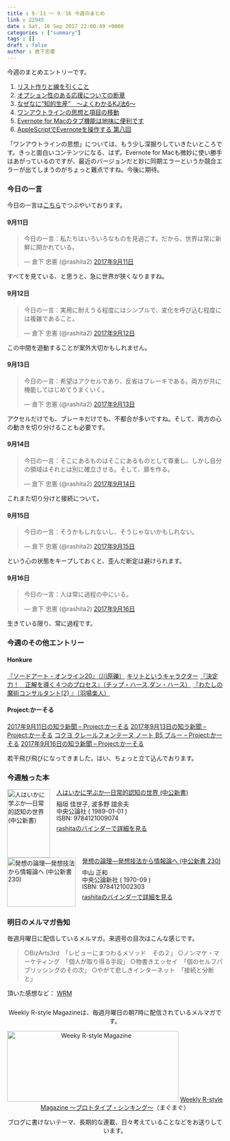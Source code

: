 ```yaml
---
title : 9／11 〜 9／16 今週のまとめ
link : 22945
date : Sat, 16 Sep 2017 22:00:49 +0000
categories : ["summary"]
tags : []
draft : false
author : 倉下忠憲
---
```


今週のまとめエントリーです。
 
<ol>
<li><a href="https://rashita.net/blog/?p=22899">リスト作りと線を引くこと</a></li>
<li><a href="https://rashita.net/blog/?p=22905">オプション性のある応援についての断章</a></li>
<li><a href="https://rashita.net/blog/?p=22911">なぜなに”知的生産”　〜よくわかるKJ法6〜</a></li>
<li><a href="https://rashita.net/blog/?p=22916">ワンアウトラインの思想と項目の移動</a></li>
<li><a href="https://rashita.net/blog/?p=22923">Evernote for Macのタブ機能は地味に便利です</a></li>
<li><a href="https://rashita.net/blog/?p=22933">AppleScriptでEvernoteを操作する 第八回</a></li>
</ol>

「ワンアウトラインの思想」については、もう少し深掘りしていきたいところです。きっと面白いコンテンツになる、はず。Evernote for Macも微妙に使い勝手はあがっているのですが、最近のバージョンだと妙に同期エラーというか競合エラーが出てしまうのがちょっと難点ですね。今後に期待。

<h3>今日の一言</h3>

今日の一言は<a href="http://twitter.com/rashita2 ">こちら</a>でつぶやいております。

<h4>9月11日</h4>

<blockquote class="twitter-tweet" data-lang="ja"><p lang="ja" dir="ltr">今日の一言：私たちはいろいろなものを見過ごす。だから、世界は常に新鮮に開かれている。</p>&mdash; 倉下 忠憲 (@rashita2) <a href="https://twitter.com/rashita2/status/907215343571025920">2017年9月11日</a></blockquote>
<script async src="//platform.twitter.com/widgets.js" charset="utf-8"></script>

すべてを見ている、と思うと、急に世界が狭くなりますね。

<h4>9月12日</h4>

<blockquote class="twitter-tweet" data-lang="ja"><p lang="ja" dir="ltr">今日の一言：実用に耐えうる程度にはシンプルで、変化を呼び込む程度には複雑であること。</p>&mdash; 倉下 忠憲 (@rashita2) <a href="https://twitter.com/rashita2/status/907487320701464578">2017年9月12日</a></blockquote>
<script async src="//platform.twitter.com/widgets.js" charset="utf-8"></script>

この中間を遊動することが案外大切かもしれません。

<h4>9月13日</h4>

<blockquote class="twitter-tweet" data-lang="ja"><p lang="ja" dir="ltr">今日の一言：希望はアクセルであり、反省はブレーキである。両方が共に機能してはじめてうまくいく。</p>&mdash; 倉下 忠憲 (@rashita2) <a href="https://twitter.com/rashita2/status/907918186519027712">2017年9月13日</a></blockquote>
<script async src="//platform.twitter.com/widgets.js" charset="utf-8"></script>

アクセルだけでも、ブレーキだけでも、不都合が多いですね。そして、両方の心の動きを切り分けることも必要です。


<h4>9月14日</h4>

<blockquote class="twitter-tweet" data-lang="ja"><p lang="ja" dir="ltr">今日の一言：そこにあるものはそこにあるものとして尊重し、しかし自分の領域はそれとは別に確立させる。そして、扉を作る。</p>&mdash; 倉下 忠憲 (@rashita2) <a href="https://twitter.com/rashita2/status/908261968586326016">2017年9月14日</a></blockquote>
<script async src="//platform.twitter.com/widgets.js" charset="utf-8"></script>

これまた切り分けと接続について。

<h4>9月15日</h4>

<blockquote class="twitter-tweet" data-lang="ja"><p lang="ja" dir="ltr">今日の一言：そうかもしれないし、そうじゃないかもしれない。</p>&mdash; 倉下 忠憲 (@rashita2) <a href="https://twitter.com/rashita2/status/908514739965222912">2017年9月15日</a></blockquote>
<script async src="//platform.twitter.com/widgets.js" charset="utf-8"></script>

という心の状態をキープしておくと、歪んだ断定は避けられます。

<h4>9月16日</h4>

<blockquote class="twitter-tweet" data-lang="ja"><p lang="ja" dir="ltr">今日の一言：人は常に過程の中にいる。</p>&mdash; 倉下 忠憲 (@rashita2) <a href="https://twitter.com/rashita2/status/908890693099069440">2017年9月16日</a></blockquote>
<script async src="//platform.twitter.com/widgets.js" charset="utf-8"></script>

生きている限り、常に過程です。

<h3>今週のその他エントリー</h3>

<H4>Honkure</H4>

<a href="http://honkure.net/rbook/archives/2387">『ソードアート・オンライン20』（川原礫）</a>
<a href="http://honkure.net/rbook/archives/2398">キリトというキャラクター</a>
<a href="http://honkure.net/rbook/archives/2403">『決定力！　正解を導く４つのプロセス』（チップ・ハース,ダン・ハース）</a>
<a href="http://honkure.net/rbook/archives/2407">『わたしの魔術コンサルタント(2) 』（羽場楽人）</a>

<H4>Project:かーそる</H4>

<a href="http://honkure.net/cursor/?p=795">2017年9月11日の知ラ新聞 – Project:かーそる</a>
<a href="http://honkure.net/cursor/?p=797">2017年9月13日の知ラ新聞 – Project:かーそる</a>
<a href="http://honkure.net/cursor/?p=799">コクヨ クレールフォンテーヌ ノート B5 ブルー – Project:かーそる</a>
<a href="http://honkure.net/cursor/?p=806">2017年9月16日の知ラ新聞 – Project:かーそる</a>

若干飛び飛びになってきました。はい、ちょっと立て込んでおります。

<H3>今週触った本</H3>

<div class="mm-middle" style="margin-bottom:0px;"><div class="mm-image" style="float:left;"><a href="http://www.amazon.co.jp/exec/obidos/ASIN/412100907X/rashita1000-22 /ref=nosim" target="_blank"><img src="https://images-fe.ssl-images-amazon.com/images/I/41vUb69CXfL._SL160_.jpg" alt="人はいかに学ぶか―日常的認知の世界 (中公新書)" title="人はいかに学ぶか―日常的認知の世界 (中公新書)" width="100" height="160" border="0" /></a></div><div class="mm-content" style="float:left;margin-left:15px;line-height:120%"><div class="mm-title" style="line-height:120%"><a href="http://www.amazon.co.jp/exec/obidos/ASIN/412100907X/rashita1000-22 /ref=nosim" target="_blank">人はいかに学ぶか―日常的認知の世界 (中公新書)</a></div><div class="mm-detail" style="margin-top:10px;">稲垣 佳世子, 波多野 誼余夫<br />中央公論社 ( 1989-01-01 )<br />ISBN: 9784121009074<br /><div style="margin:7px 0px"><a href="http://mediamarker.net/u/rashita/?asin=412100907X" target="_blank">rashitaのバインダーで詳細を見る</a></div></div></div><div style="clear:left"></div></div>

<div class="mm-middle" style="margin-bottom:0px;"><div class="mm-image" style="float:left;"><a href="http://www.amazon.co.jp/exec/obidos/ASIN/412100230X/rashita1000-22 /ref=nosim" target="_blank"><img src="https://images-fe.ssl-images-amazon.com/images/I/41LE8PaadVL._SL160_.jpg" alt="発想の論理―発想技法から情報論へ (中公新書 230)" title="発想の論理―発想技法から情報論へ (中公新書 230)" width="160" height="115" border="0" /></a></div><div class="mm-content" style="float:left;margin-left:15px;line-height:120%"><div class="mm-title" style="line-height:120%"><a href="http://www.amazon.co.jp/exec/obidos/ASIN/412100230X/rashita1000-22 /ref=nosim" target="_blank">発想の論理―発想技法から情報論へ (中公新書 230)</a></div><div class="mm-detail" style="margin-top:10px;">中山 正和<br />中央公論新社 ( 1970-09 )<br />ISBN: 9784121002303<br /><div style="margin:7px 0px"><a href="http://mediamarker.net/u/rashita/?asin=412100230X" target="_blank">rashitaのバインダーで詳細を見る</a></div></div></div><div style="clear:left"></div></div>


<h3>明日のメルマガ告知</h3>

毎週月曜日に配信しているメルマガ。来週号の目次はこんな感じです。

<blockquote>
○BizArts3rd　「レビューにまつわるメソッド　その２」
○ノンマケ・マーケティング　「個人が取り得る手段」
○物書きエッセイ　「個のセルフパブリッシングのその次」
○やがて悲しきインターネット　「接続と分断と」
</blockquote>

頂いた感想など：
<a class="twitter-timeline"  href="https://twitter.com/rashita2/timelines/427262290753097729"  data-widget-id="427265271171010561">WRM</a>
    <script>!function(d,s,id){var js,fjs=d.getElementsByTagName(s)[0],p=/^http:/.test(d.location)?'http':'https';if(!d.getElementById(id)){js=d.createElement(s);js.id=id;js.src=p+"://platform.twitter.com/widgets.js";fjs.parentNode.insertBefore(js,fjs);}}(document,"script","twitter-wjs");</script>


<div style="text-align:center;margin-top:25px;">
Weekly R-style Magazineは、毎週月曜日の朝7時に配信されているメルマガです。

<a href="http://www.mag2.com/m/0001185133.html" target="_blank"><img src="http://rashita.net/blog/wp-content/uploads/2010/09/mmbanner.jpg" alt="Weeky R-style Magazine" width="400" height="165" class="alignnone size-full wp-image-12201" /></a>
<a href="http://www.mag2.com/m/0001185133.html" target="_blank">Weekly R-style Magazine ～プロトタイプ・シンキング～</a>（まぐまぐ）

ブログに書けないテーマ、長期的な連載、日々考えていることなどをお送りしています。
</div> 